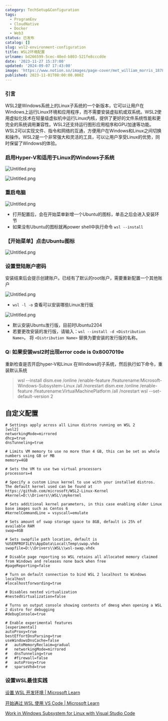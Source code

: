 ```yaml
---
category: TechSetup&Configuration
tags:
  - ProgramEnv
  - CloudNative
  - Docker
  - Web3
status: 已发布
catalog: []
slug: wsl2-environment-configuration
title: WSL2环境配置
urlname: bd266599-5cec-40ed-b803-521fe8cccdde
date: '2023-11-27 15:37:00'
updated: '2024-09-07 17:43:00'
image: 'https://www.notion.so/images/page-cover/met_william_morris_1878.jpg'
published: 2023-11-01T08:00:00.000Z
---
```


### 引言


WSL2是Windows系统上的Linux子系统的一个新版本，它可以让用户在Windows上运行Linux环境和应用程序，而不需要安装虚拟机或双系统。WSL2使用虚拟化技术在轻量级虚拟机中运行Linux内核，提供了更好的文件系统性能和更完全的系统调用兼容性。WSL2还支持运行图形应用程序和GPU加速等功能。WSL2可以实现文件、指令和网络的互通，方便用户在Windows和Linux之间切换和操作。WSL2是一个非常强大和灵活的工具，可以让用户享受Linux的优势，同时保留了Windows的体验。


### 启用Hyper-V和适用于Linux的Windows子系统


![Untitled.png](https://prod-files-secure.s3.us-west-2.amazonaws.com/5d24fe63-e567-4804-86f9-9fdc62e13082/62efe4d1-37d6-4606-a7b8-34dcd63ff38a/Untitled.png?X-Amz-Algorithm=AWS4-HMAC-SHA256&X-Amz-Content-Sha256=UNSIGNED-PAYLOAD&X-Amz-Credential=ASIAZI2LB466UHGLZKS4%2F20250309%2Fus-west-2%2Fs3%2Faws4_request&X-Amz-Date=20250309T053309Z&X-Amz-Expires=3600&X-Amz-Security-Token=IQoJb3JpZ2luX2VjECUaCXVzLXdlc3QtMiJHMEUCID%2FXPwzF2sN34xxiPPAq3R9K%2By1iYZ4wtYXj009%2BbQh9AiEAy1%2FLpmmbLLYPz4VURcUy2EY2W%2BphP%2BxH8iySr1Gv%2FzQq%2FwMIbhAAGgw2Mzc0MjMxODM4MDUiDPypaBGPOmOajg%2BOYyrcA93g%2Bw8aODx%2F1H77kxx1Xxi1cpYslg78LzmE%2Bg9KKhhsYGEi6MFlhq4fRf3EvLUaNlrD%2B0T5%2FrvuDAZ%2FcsVs98iCXO3daXLquo4dWQM7SEk308VBaw6F11QKA1pxHR6xz%2FCZ3bZK3FGTq1n4zIrVSH7hp4nl1NfffTZk0O8bmtsVevhQKPG%2Brp80a2RMetSFH0pcJkWSc9GvczlR5WdSGXpMZbAb9LBXkJFYWpiP%2FtsJ6cw2TQ8oFRj%2BmMZ5UTuhm7QuxR6ryaYV6OdhO%2BWauorN8KUOFT0%2BNDBQIxwPdjsokplnactdSQ2PvYA%2FRwglslbzD7ifD0v72KMXQTiB6N%2FamkKqqBqMUelN73Ojv0JUzKdmT2D66BxPeLcGCz0HqcGwhshFb5nah29DQGhnoBZVtycr0OCmIV%2FDC%2FW2XLHOEBkqVEI8kVga6JHjyWoxT%2BrJFz5opsYfYp4aiimekDv4ypV7sPeaaZhE5WdKpySTDVD4Gk0JgON%2BhlXAQEnCmaOzRziMlZ3akZ71bTGJy7m8VgQ8ySWLrhD1g9N9X7FRNKhOf2IPsxlW8zTIdnKVDL9%2FqHlEqo5IVz5%2BlI87mik6GC1WutNblh1UlnxkGtJcNg8yNu0XdHdfcYvQMKHGtL4GOqUBJUSeM6RgTtHZutINXu3IJ3gw2o%2BXrhU8%2BNXqENS2DkOyn0XmfLBIkcLFsYldV5%2FvFYw8dprrWM%2FGaeyDOSur0VebnJ%2F0%2BMpxgcEILYTNf5JbqvTsAZCPdxeXKmB4tzGyOvYE06GKyGv13ksbCp0wLa1WEjcdDo2LKS%2FoiNGdx%2F6tzQcvVmCcUu1N3eTdJSvmWPkqoxTxEwzMKVdFGRt2J25ItfPy&X-Amz-Signature=3ae56da7cbf90c9066ae461c6dfe8343ae5f6ad95829d8774b6e139be9e4a1a7&X-Amz-SignedHeaders=host&x-id=GetObject)


![Untitled.png](https://prod-files-secure.s3.us-west-2.amazonaws.com/5d24fe63-e567-4804-86f9-9fdc62e13082/74866fe6-9ce5-4055-94c5-4900f6f5ff8b/Untitled.png?X-Amz-Algorithm=AWS4-HMAC-SHA256&X-Amz-Content-Sha256=UNSIGNED-PAYLOAD&X-Amz-Credential=ASIAZI2LB466UHGLZKS4%2F20250309%2Fus-west-2%2Fs3%2Faws4_request&X-Amz-Date=20250309T053309Z&X-Amz-Expires=3600&X-Amz-Security-Token=IQoJb3JpZ2luX2VjECUaCXVzLXdlc3QtMiJHMEUCID%2FXPwzF2sN34xxiPPAq3R9K%2By1iYZ4wtYXj009%2BbQh9AiEAy1%2FLpmmbLLYPz4VURcUy2EY2W%2BphP%2BxH8iySr1Gv%2FzQq%2FwMIbhAAGgw2Mzc0MjMxODM4MDUiDPypaBGPOmOajg%2BOYyrcA93g%2Bw8aODx%2F1H77kxx1Xxi1cpYslg78LzmE%2Bg9KKhhsYGEi6MFlhq4fRf3EvLUaNlrD%2B0T5%2FrvuDAZ%2FcsVs98iCXO3daXLquo4dWQM7SEk308VBaw6F11QKA1pxHR6xz%2FCZ3bZK3FGTq1n4zIrVSH7hp4nl1NfffTZk0O8bmtsVevhQKPG%2Brp80a2RMetSFH0pcJkWSc9GvczlR5WdSGXpMZbAb9LBXkJFYWpiP%2FtsJ6cw2TQ8oFRj%2BmMZ5UTuhm7QuxR6ryaYV6OdhO%2BWauorN8KUOFT0%2BNDBQIxwPdjsokplnactdSQ2PvYA%2FRwglslbzD7ifD0v72KMXQTiB6N%2FamkKqqBqMUelN73Ojv0JUzKdmT2D66BxPeLcGCz0HqcGwhshFb5nah29DQGhnoBZVtycr0OCmIV%2FDC%2FW2XLHOEBkqVEI8kVga6JHjyWoxT%2BrJFz5opsYfYp4aiimekDv4ypV7sPeaaZhE5WdKpySTDVD4Gk0JgON%2BhlXAQEnCmaOzRziMlZ3akZ71bTGJy7m8VgQ8ySWLrhD1g9N9X7FRNKhOf2IPsxlW8zTIdnKVDL9%2FqHlEqo5IVz5%2BlI87mik6GC1WutNblh1UlnxkGtJcNg8yNu0XdHdfcYvQMKHGtL4GOqUBJUSeM6RgTtHZutINXu3IJ3gw2o%2BXrhU8%2BNXqENS2DkOyn0XmfLBIkcLFsYldV5%2FvFYw8dprrWM%2FGaeyDOSur0VebnJ%2F0%2BMpxgcEILYTNf5JbqvTsAZCPdxeXKmB4tzGyOvYE06GKyGv13ksbCp0wLa1WEjcdDo2LKS%2FoiNGdx%2F6tzQcvVmCcUu1N3eTdJSvmWPkqoxTxEwzMKVdFGRt2J25ItfPy&X-Amz-Signature=6a534b4adaf5c45cd218ea26583761ec92d3708274fd7064856f68b8a7ac58f2&X-Amz-SignedHeaders=host&x-id=GetObject)


### 重启电脑


![Untitled.png](https://prod-files-secure.s3.us-west-2.amazonaws.com/5d24fe63-e567-4804-86f9-9fdc62e13082/ed8ca255-2fda-4c1b-9b1a-f1896300e8e7/Untitled.png?X-Amz-Algorithm=AWS4-HMAC-SHA256&X-Amz-Content-Sha256=UNSIGNED-PAYLOAD&X-Amz-Credential=ASIAZI2LB466UHGLZKS4%2F20250309%2Fus-west-2%2Fs3%2Faws4_request&X-Amz-Date=20250309T053309Z&X-Amz-Expires=3600&X-Amz-Security-Token=IQoJb3JpZ2luX2VjECUaCXVzLXdlc3QtMiJHMEUCID%2FXPwzF2sN34xxiPPAq3R9K%2By1iYZ4wtYXj009%2BbQh9AiEAy1%2FLpmmbLLYPz4VURcUy2EY2W%2BphP%2BxH8iySr1Gv%2FzQq%2FwMIbhAAGgw2Mzc0MjMxODM4MDUiDPypaBGPOmOajg%2BOYyrcA93g%2Bw8aODx%2F1H77kxx1Xxi1cpYslg78LzmE%2Bg9KKhhsYGEi6MFlhq4fRf3EvLUaNlrD%2B0T5%2FrvuDAZ%2FcsVs98iCXO3daXLquo4dWQM7SEk308VBaw6F11QKA1pxHR6xz%2FCZ3bZK3FGTq1n4zIrVSH7hp4nl1NfffTZk0O8bmtsVevhQKPG%2Brp80a2RMetSFH0pcJkWSc9GvczlR5WdSGXpMZbAb9LBXkJFYWpiP%2FtsJ6cw2TQ8oFRj%2BmMZ5UTuhm7QuxR6ryaYV6OdhO%2BWauorN8KUOFT0%2BNDBQIxwPdjsokplnactdSQ2PvYA%2FRwglslbzD7ifD0v72KMXQTiB6N%2FamkKqqBqMUelN73Ojv0JUzKdmT2D66BxPeLcGCz0HqcGwhshFb5nah29DQGhnoBZVtycr0OCmIV%2FDC%2FW2XLHOEBkqVEI8kVga6JHjyWoxT%2BrJFz5opsYfYp4aiimekDv4ypV7sPeaaZhE5WdKpySTDVD4Gk0JgON%2BhlXAQEnCmaOzRziMlZ3akZ71bTGJy7m8VgQ8ySWLrhD1g9N9X7FRNKhOf2IPsxlW8zTIdnKVDL9%2FqHlEqo5IVz5%2BlI87mik6GC1WutNblh1UlnxkGtJcNg8yNu0XdHdfcYvQMKHGtL4GOqUBJUSeM6RgTtHZutINXu3IJ3gw2o%2BXrhU8%2BNXqENS2DkOyn0XmfLBIkcLFsYldV5%2FvFYw8dprrWM%2FGaeyDOSur0VebnJ%2F0%2BMpxgcEILYTNf5JbqvTsAZCPdxeXKmB4tzGyOvYE06GKyGv13ksbCp0wLa1WEjcdDo2LKS%2FoiNGdx%2F6tzQcvVmCcUu1N3eTdJSvmWPkqoxTxEwzMKVdFGRt2J25ItfPy&X-Amz-Signature=c57b910eb49ad83d8d5f6034e3dab6384f9002e032f0d709d366dfb09c2ee8a9&X-Amz-SignedHeaders=host&x-id=GetObject)

- 打开配置后，会在开始菜单新增一个Ubuntu的图标，单击之后会进入安装环节
- 如果没有Ubuntu的图标就再power shell中执行命令 `wsl --install`

### 【开始菜单】点击Ubuntu图标


![Untitled.png](https://prod-files-secure.s3.us-west-2.amazonaws.com/5d24fe63-e567-4804-86f9-9fdc62e13082/d7415a12-f453-43fe-a604-a208d85638a3/Untitled.png?X-Amz-Algorithm=AWS4-HMAC-SHA256&X-Amz-Content-Sha256=UNSIGNED-PAYLOAD&X-Amz-Credential=ASIAZI2LB466UHGLZKS4%2F20250309%2Fus-west-2%2Fs3%2Faws4_request&X-Amz-Date=20250309T053309Z&X-Amz-Expires=3600&X-Amz-Security-Token=IQoJb3JpZ2luX2VjECUaCXVzLXdlc3QtMiJHMEUCID%2FXPwzF2sN34xxiPPAq3R9K%2By1iYZ4wtYXj009%2BbQh9AiEAy1%2FLpmmbLLYPz4VURcUy2EY2W%2BphP%2BxH8iySr1Gv%2FzQq%2FwMIbhAAGgw2Mzc0MjMxODM4MDUiDPypaBGPOmOajg%2BOYyrcA93g%2Bw8aODx%2F1H77kxx1Xxi1cpYslg78LzmE%2Bg9KKhhsYGEi6MFlhq4fRf3EvLUaNlrD%2B0T5%2FrvuDAZ%2FcsVs98iCXO3daXLquo4dWQM7SEk308VBaw6F11QKA1pxHR6xz%2FCZ3bZK3FGTq1n4zIrVSH7hp4nl1NfffTZk0O8bmtsVevhQKPG%2Brp80a2RMetSFH0pcJkWSc9GvczlR5WdSGXpMZbAb9LBXkJFYWpiP%2FtsJ6cw2TQ8oFRj%2BmMZ5UTuhm7QuxR6ryaYV6OdhO%2BWauorN8KUOFT0%2BNDBQIxwPdjsokplnactdSQ2PvYA%2FRwglslbzD7ifD0v72KMXQTiB6N%2FamkKqqBqMUelN73Ojv0JUzKdmT2D66BxPeLcGCz0HqcGwhshFb5nah29DQGhnoBZVtycr0OCmIV%2FDC%2FW2XLHOEBkqVEI8kVga6JHjyWoxT%2BrJFz5opsYfYp4aiimekDv4ypV7sPeaaZhE5WdKpySTDVD4Gk0JgON%2BhlXAQEnCmaOzRziMlZ3akZ71bTGJy7m8VgQ8ySWLrhD1g9N9X7FRNKhOf2IPsxlW8zTIdnKVDL9%2FqHlEqo5IVz5%2BlI87mik6GC1WutNblh1UlnxkGtJcNg8yNu0XdHdfcYvQMKHGtL4GOqUBJUSeM6RgTtHZutINXu3IJ3gw2o%2BXrhU8%2BNXqENS2DkOyn0XmfLBIkcLFsYldV5%2FvFYw8dprrWM%2FGaeyDOSur0VebnJ%2F0%2BMpxgcEILYTNf5JbqvTsAZCPdxeXKmB4tzGyOvYE06GKyGv13ksbCp0wLa1WEjcdDo2LKS%2FoiNGdx%2F6tzQcvVmCcUu1N3eTdJSvmWPkqoxTxEwzMKVdFGRt2J25ItfPy&X-Amz-Signature=a1d66951f4d1411eaf36515fc007786c2af7143357c45093ade119a184bf952c&X-Amz-SignedHeaders=host&x-id=GetObject)


### 设置登陆账户密码


安装结束后会提示创建账户。已经有了默认的root账户，需要重新配置一个其他账户


![Untitled.png](https://prod-files-secure.s3.us-west-2.amazonaws.com/5d24fe63-e567-4804-86f9-9fdc62e13082/bb38a6ce-031e-4122-9787-de509d2240bf/Untitled.png?X-Amz-Algorithm=AWS4-HMAC-SHA256&X-Amz-Content-Sha256=UNSIGNED-PAYLOAD&X-Amz-Credential=ASIAZI2LB466UHGLZKS4%2F20250309%2Fus-west-2%2Fs3%2Faws4_request&X-Amz-Date=20250309T053309Z&X-Amz-Expires=3600&X-Amz-Security-Token=IQoJb3JpZ2luX2VjECUaCXVzLXdlc3QtMiJHMEUCID%2FXPwzF2sN34xxiPPAq3R9K%2By1iYZ4wtYXj009%2BbQh9AiEAy1%2FLpmmbLLYPz4VURcUy2EY2W%2BphP%2BxH8iySr1Gv%2FzQq%2FwMIbhAAGgw2Mzc0MjMxODM4MDUiDPypaBGPOmOajg%2BOYyrcA93g%2Bw8aODx%2F1H77kxx1Xxi1cpYslg78LzmE%2Bg9KKhhsYGEi6MFlhq4fRf3EvLUaNlrD%2B0T5%2FrvuDAZ%2FcsVs98iCXO3daXLquo4dWQM7SEk308VBaw6F11QKA1pxHR6xz%2FCZ3bZK3FGTq1n4zIrVSH7hp4nl1NfffTZk0O8bmtsVevhQKPG%2Brp80a2RMetSFH0pcJkWSc9GvczlR5WdSGXpMZbAb9LBXkJFYWpiP%2FtsJ6cw2TQ8oFRj%2BmMZ5UTuhm7QuxR6ryaYV6OdhO%2BWauorN8KUOFT0%2BNDBQIxwPdjsokplnactdSQ2PvYA%2FRwglslbzD7ifD0v72KMXQTiB6N%2FamkKqqBqMUelN73Ojv0JUzKdmT2D66BxPeLcGCz0HqcGwhshFb5nah29DQGhnoBZVtycr0OCmIV%2FDC%2FW2XLHOEBkqVEI8kVga6JHjyWoxT%2BrJFz5opsYfYp4aiimekDv4ypV7sPeaaZhE5WdKpySTDVD4Gk0JgON%2BhlXAQEnCmaOzRziMlZ3akZ71bTGJy7m8VgQ8ySWLrhD1g9N9X7FRNKhOf2IPsxlW8zTIdnKVDL9%2FqHlEqo5IVz5%2BlI87mik6GC1WutNblh1UlnxkGtJcNg8yNu0XdHdfcYvQMKHGtL4GOqUBJUSeM6RgTtHZutINXu3IJ3gw2o%2BXrhU8%2BNXqENS2DkOyn0XmfLBIkcLFsYldV5%2FvFYw8dprrWM%2FGaeyDOSur0VebnJ%2F0%2BMpxgcEILYTNf5JbqvTsAZCPdxeXKmB4tzGyOvYE06GKyGv13ksbCp0wLa1WEjcdDo2LKS%2FoiNGdx%2F6tzQcvVmCcUu1N3eTdJSvmWPkqoxTxEwzMKVdFGRt2J25ItfPy&X-Amz-Signature=1db7e0faffd1ad0f373970da392b0e25df6cd9a59804119173f7d393e92c80d4&X-Amz-SignedHeaders=host&x-id=GetObject)

- `wsl -l -o` 查看可以安装哪些Linux发行版

![Untitled.png](https://prod-files-secure.s3.us-west-2.amazonaws.com/5d24fe63-e567-4804-86f9-9fdc62e13082/4b4e5e2f-4e13-4651-8884-559a62c38137/Untitled.png?X-Amz-Algorithm=AWS4-HMAC-SHA256&X-Amz-Content-Sha256=UNSIGNED-PAYLOAD&X-Amz-Credential=ASIAZI2LB466UHGLZKS4%2F20250309%2Fus-west-2%2Fs3%2Faws4_request&X-Amz-Date=20250309T053309Z&X-Amz-Expires=3600&X-Amz-Security-Token=IQoJb3JpZ2luX2VjECUaCXVzLXdlc3QtMiJHMEUCID%2FXPwzF2sN34xxiPPAq3R9K%2By1iYZ4wtYXj009%2BbQh9AiEAy1%2FLpmmbLLYPz4VURcUy2EY2W%2BphP%2BxH8iySr1Gv%2FzQq%2FwMIbhAAGgw2Mzc0MjMxODM4MDUiDPypaBGPOmOajg%2BOYyrcA93g%2Bw8aODx%2F1H77kxx1Xxi1cpYslg78LzmE%2Bg9KKhhsYGEi6MFlhq4fRf3EvLUaNlrD%2B0T5%2FrvuDAZ%2FcsVs98iCXO3daXLquo4dWQM7SEk308VBaw6F11QKA1pxHR6xz%2FCZ3bZK3FGTq1n4zIrVSH7hp4nl1NfffTZk0O8bmtsVevhQKPG%2Brp80a2RMetSFH0pcJkWSc9GvczlR5WdSGXpMZbAb9LBXkJFYWpiP%2FtsJ6cw2TQ8oFRj%2BmMZ5UTuhm7QuxR6ryaYV6OdhO%2BWauorN8KUOFT0%2BNDBQIxwPdjsokplnactdSQ2PvYA%2FRwglslbzD7ifD0v72KMXQTiB6N%2FamkKqqBqMUelN73Ojv0JUzKdmT2D66BxPeLcGCz0HqcGwhshFb5nah29DQGhnoBZVtycr0OCmIV%2FDC%2FW2XLHOEBkqVEI8kVga6JHjyWoxT%2BrJFz5opsYfYp4aiimekDv4ypV7sPeaaZhE5WdKpySTDVD4Gk0JgON%2BhlXAQEnCmaOzRziMlZ3akZ71bTGJy7m8VgQ8ySWLrhD1g9N9X7FRNKhOf2IPsxlW8zTIdnKVDL9%2FqHlEqo5IVz5%2BlI87mik6GC1WutNblh1UlnxkGtJcNg8yNu0XdHdfcYvQMKHGtL4GOqUBJUSeM6RgTtHZutINXu3IJ3gw2o%2BXrhU8%2BNXqENS2DkOyn0XmfLBIkcLFsYldV5%2FvFYw8dprrWM%2FGaeyDOSur0VebnJ%2F0%2BMpxgcEILYTNf5JbqvTsAZCPdxeXKmB4tzGyOvYE06GKyGv13ksbCp0wLa1WEjcdDo2LKS%2FoiNGdx%2F6tzQcvVmCcUu1N3eTdJSvmWPkqoxTxEwzMKVdFGRt2J25ItfPy&X-Amz-Signature=58125c4bdb8015b0d9aef52af76f1ac70970d74d1564c1050f3259ca39382023&X-Amz-SignedHeaders=host&x-id=GetObject)

- 默认安装Ubuntu发行版，目前时Ubuntu2204
- 若要更改安装的发行版，请输入：`wsl --install -d <Distribution Name>`。 将 `<Distribution Name>` 替换为要安装的发行版的名称。

### Q: 如果安装wsl2时出现error code is 0x8007019e


重新检查是否开启hyper-V和Linux 在Windows的子系统，然后执行如下命令，重装默认系统

> wsl --install
> dism.exe /online /enable-feature /featurename:Microsoft-Windows-Subsystem-Linux /all /norestart
> dism.exe /online /enable-feature /featurename:VirtualMachinePlatform /all /norestart
> wsl --set-default-version 2

## 自定义配置


```shell
# Settings apply across all Linux distros running on WSL 2
[wsl2]
networkingMode=mirrored
dhcp=true
dnsTunneling=true

# Limits VM memory to use no more than 4 GB, this can be set as whole numbers using GB or MB
memory=4GB 

# Sets the VM to use two virtual processors
processors=4

# Specify a custom Linux kernel to use with your installed distros. The default kernel used can be found at https://github.com/microsoft/WSL2-Linux-Kernel
#kernel=D:\\Drivers\\WSL\\mykernel

# Sets additional kernel parameters, in this case enabling older Linux base images such as Centos 6
#kernelCommandLine = vsyscall=emulate

# Sets amount of swap storage space to 8GB, default is 25% of available RAM
swap=4GB

# Sets swapfile path location, default is %USERPROFILE%\AppData\Local\Temp\swap.vhdx
swapfile=D:\\Drivers\\WSL\\wsl-swap.vhdx

# Disable page reporting so WSL retains all allocated memory claimed from Windows and releases none back when free
#pageReporting=false

# Turn on default connection to bind WSL 2 localhost to Windows localhost
#localhostforwarding=true

# Disables nested virtualization
#nestedVirtualization=false

# Turns on output console showing contents of dmesg when opening a WSL 2 distro for debugging
#debugConsole=true

# Enable experimental features
[experimental]
autoProxy=true
bestEffortDnsParsing=true
useWindowsDnsCache=false
#   autoMemoryReclaim=gradual
#   networkingMode=mirrored
#   dnsTunneling=true
#   #firewall=false
#   autoProxy=true
#   sparseVhd=true
```


### 设置WSL最佳实践


[设置 WSL 开发环境 | Microsoft Learn](https://learn.microsoft.com/zh-cn/windows/wsl/setup/environment#set-up-your-linux-username-and-password)


[开始通过 WSL 使用 VS Code | Microsoft Learn](https://learn.microsoft.com/zh-cn/windows/wsl/tutorials/wsl-vscode)


[Work in Windows Subsystem for Linux with Visual Studio Code](https://code.visualstudio.com/docs/remote/wsl-tutorial)

